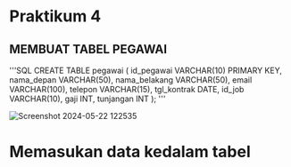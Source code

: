 # Praktikum 4

## MEMBUAT TABEL PEGAWAI
'''SQL
CREATE TABLE pegawai (
    id_pegawai VARCHAR(10) PRIMARY KEY,
    nama_depan VARCHAR(50),
    nama_belakang VARCHAR(50),
    email VARCHAR(100),
    telepon VARCHAR(15),
    tgl_kontrak DATE,
    id_job VARCHAR(10),
    gaji INT,
    tunjangan INT
);
'''

![Screenshot 2024-05-22 122535](https://github.com/Aaqilah22/Praktikum4/assets/148038188/cd23427c-7fcf-4812-bc4d-fc4517778d8f)

# Memasukan data kedalam tabel 
